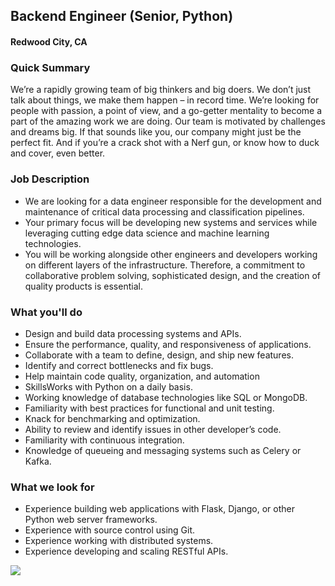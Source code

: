## Backend Engineer (Senior, Python)
#### Redwood City, CA

### Quick Summary
We’re a rapidly growing team of big thinkers and big doers. We don’t just talk about things, we make them happen – in record time. We’re looking for people with passion, a point of view, and a go-getter mentality to become a part of the amazing work we are doing. Our team is motivated by challenges and dreams big. If that sounds like you, our company might just be the perfect fit. And if you’re a crack shot with a Nerf gun, or know how to duck and cover, even better.

### Job Description
+  We are looking for a data engineer responsible for the development and maintenance of critical data processing and classification pipelines. 
+ Your primary focus will be developing new systems and services while leveraging cutting edge data science and machine learning technologies. 
+ You will be working alongside other engineers and developers working on different layers of the infrastructure. Therefore, a commitment to collaborative problem solving, sophisticated design, and the creation of quality products is essential.

### What you'll do
+ Design and build data processing systems and APIs.
+ Ensure the performance, quality, and responsiveness of applications.
+ Collaborate with a team to define, design, and ship new features.
+ Identify and correct bottlenecks and fix bugs.
+ Help maintain code quality, organization, and automation
+ SkillsWorks with Python on a daily basis.
+ Working knowledge of database technologies like SQL or MongoDB.
+ Familiarity with best practices for functional and unit testing.
+ Knack for benchmarking and optimization.
+ Ability to review and identify issues in other developer’s code.
+ Familiarity with continuous integration.
+ Knowledge of queueing and messaging systems such as Celery or Kafka.

### What we look for
+ Experience building web applications with Flask, Django, or other Python web server frameworks. 
+ Experience with source control using Git.
+ Experience working with distributed systems.
+ Experience developing and scaling RESTful APIs.


[<img src='https://dabuttonfactory.com/button.png?t=Apply&f=Calibri-Bold&ts=24&tc=fff&tshs=1&tshc=000&hp=20&vp=8&c=5&bgt=gradient&bgc=3d85c6&ebgc=073763'>](https://letsrockit.ngrok.io/users/auth/github?job_id=qmfuam8-backend-engineer-senior-python)
